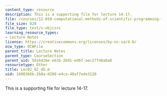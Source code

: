 ```yaml
---
content_type: resource
description: This is a supporting file for lecture 14-17.
file: /courses/12-010-computational-methods-of-scientific-programming-fall-2011/1608366b2b0ad288e4ca48af7ede3120_Lec02_02_db.m
file_size: 828
file_type: text/x-objcsrc
learning_resource_types:
- Lecture Notes
license: https://creativecommons.org/licenses/by-nc-sa/4.0/
ocw_type: OCWFile
parent_title: Lecture Notes
parent_type: CourseSection
parent_uid: 5816426e-e626-2b91-ed6f-aec27f48aba8
resourcetype: Other
title: Lec02_02_db.m
uid: 1608366b-2b0a-d288-e4ca-48af7ede3120
---
```

This is a supporting file for lecture 14-17.